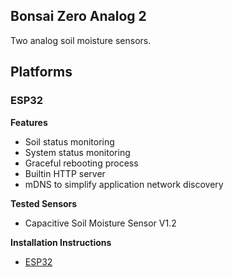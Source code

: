 ## Bonsai Zero Analog 2

Two analog soil moisture sensors.

## Platforms

### ESP32

**Features**

- Soil status monitoring
- System status monitoring
- Graceful rebooting process
- Builtin HTTP server
- mDNS to simplify application network discovery

**Tested Sensors**

- Capacitive Soil Moisture Sensor V1.2

**Installation Instructions**

- [ESP32](../../docs/install/esp32.md)
